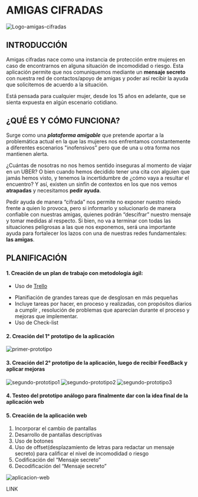 # AMIGAS CIFRADAS

![Logo-amigas-cifradas](https://cdn3.iconfinder.com/data/icons/friendship/64/friendship08-512.png)

## INTRODUCCIÓN

Amigas cifradas nace como una instancia de protección entre mujeres en caso de encontrarnos en alguna situación de incomodidad o riesgo. Esta aplicación permite que nos comuniquemos mediante un **mensaje secreto** con nuestra red de contactos/apoyo de amigas y poder así recibir la ayuda que solicitemos de acuerdo a la situación. 

Está pensada para cualquier mujer, desde los 15 años en adelante, que se sienta expuesta en algún escenario cotidiano.

## ¿QUÉ ES Y CÓMO FUNCIONA?

Surge como una _**plataforma amigable**_ que pretende aportar a la problemática actual en la que las mujeres nos enfrentamos constantemente a diferentes escenarios "inofensivos” pero que de una u otra forma nos mantienen alerta. 

¿Cuántas de nosotras no nos hemos sentido inseguras al momento de viajar en un UBER? O bien cuando hemos decidido tener una cita con alguien que jamás hemos visto, y tenemos la incertidumbre de ¿cómo vaya a resultar el encuentro?  Y así, existen un sinfín de contextos en los que nos vemos **atrapadas** y necesitamos **pedir ayuda**. 

Pedir ayuda de manera “cifrada” nos permite no exponer nuestro miedo frente a quien lo provoca, pero si informarlo y solucionarlo de manera confiable con nuestras amigas, quienes podrán “descifrar” nuestro mensaje y tomar medidas al respecto.   Si bien, no va a terminar con todas las situaciones peligrosas a las que nos exponemos, será una importante ayuda para fortalecer los lazos con una de  nuestras redes  fundamentales: **las amigas**.

## PLANIFICACIÓN 

#### 1. Creación de un plan de trabajo con metodología ágil:
-	Uso de [Trello](https://trello.com/b/LJDmNBHa/proyecto-cifrado-c%C3%A9sar)
* Planifiación de grandes tareas que de desglosan en más pequeñas
* Incluye tareas por hacer, en proceso y  realizadas, con propósitos diarios a cumplir , resolución de problemas que aparecían durante el proceso y mejoras que implementar. 
* Uso de Check-list


#### 2. Creación del 1° prototipo de la aplicación

![primer-prototipo](https://github.com/ConsUrbinaM/SCL008-Cipher/blob/master/src/FOTOS/prototipo/20190213_000716.jpg)

#### 3. Creación del 2° prototipo de la aplicación, luego de recibir FeedBack y aplicar mejoras 
![segundo-prototipo1](https://github.com/ConsUrbinaM/SCL008-Cipher/blob/master/src/FOTOS/prototipo/20190213_000743.jpg)
![segundo-prototipo2](https://github.com/ConsUrbinaM/SCL008-Cipher/blob/master/src/FOTOS/prototipo/20190213_000801.jpg)
![segundo-prototipo3](https://github.com/ConsUrbinaM/SCL008-Cipher/blob/master/src/FOTOS/prototipo/20190213_000819.jpg)

#### 4. Testeo del prototipo análogo para finalmente dar con la idea final de la aplicación web

#### 5. Creación de la aplicación web

1.	Incorporar el cambio de pantallas 
2.	Desarrollo de pantallas descriptivas
3.	Uso de botones
4.	Uso de offset(desplazamiento de letras para redactar un mensaje secreto) para calificar el nivel de incomodidad o riesgo 
5.	Codificación del “Mensaje secreto”
6.	Decodificación del “Mensaje secreto”

![aplicacion-web]()

LINK


